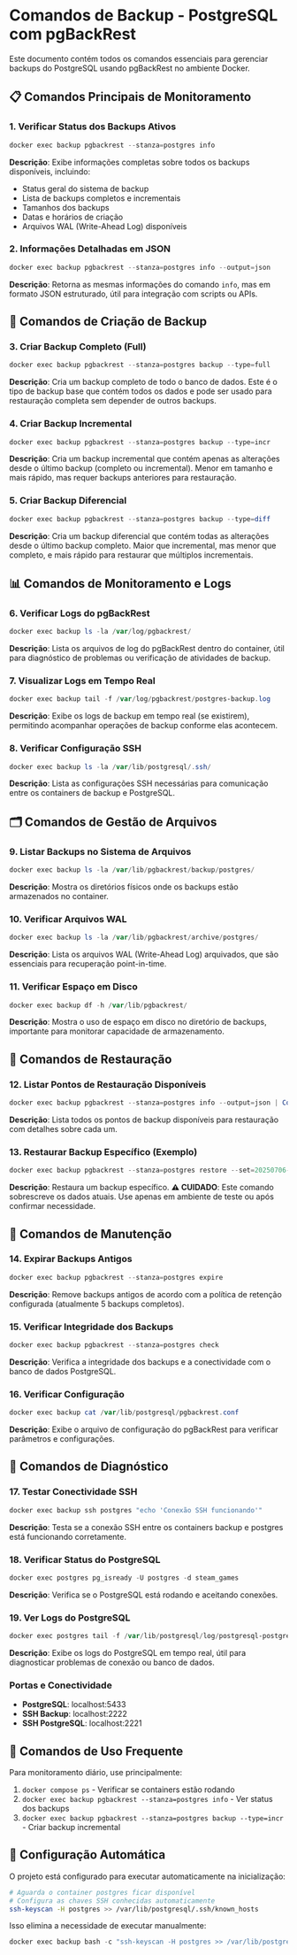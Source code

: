# Comandos de Backup - PostgreSQL com pgBackRest

Este documento contém todos os comandos essenciais para gerenciar backups do PostgreSQL usando pgBackRest no ambiente Docker.

## 📋 Comandos Principais de Monitoramento

### 1. Verificar Status dos Backups Ativos
```powershell
docker exec backup pgbackrest --stanza=postgres info
```
**Descrição**: Exibe informações completas sobre todos os backups disponíveis, incluindo:
- Status geral do sistema de backup
- Lista de backups completos e incrementais
- Tamanhos dos backups
- Datas e horários de criação
- Arquivos WAL (Write-Ahead Log) disponíveis

### 2. Informações Detalhadas em JSON
```powershell
docker exec backup pgbackrest --stanza=postgres info --output=json
```
**Descrição**: Retorna as mesmas informações do comando `info`, mas em formato JSON estruturado, útil para integração com scripts ou APIs.

## 🔧 Comandos de Criação de Backup

### 3. Criar Backup Completo (Full)
```powershell
docker exec backup pgbackrest --stanza=postgres backup --type=full
```
**Descrição**: Cria um backup completo de todo o banco de dados. Este é o tipo de backup base que contém todos os dados e pode ser usado para restauração completa sem depender de outros backups.

### 4. Criar Backup Incremental
```powershell
docker exec backup pgbackrest --stanza=postgres backup --type=incr
```
**Descrição**: Cria um backup incremental que contém apenas as alterações desde o último backup (completo ou incremental). Menor em tamanho e mais rápido, mas requer backups anteriores para restauração.

### 5. Criar Backup Diferencial
```powershell
docker exec backup pgbackrest --stanza=postgres backup --type=diff
```
**Descrição**: Cria um backup diferencial que contém todas as alterações desde o último backup completo. Maior que incremental, mas menor que completo, e mais rápido para restaurar que múltiplos incrementais.

## 📊 Comandos de Monitoramento e Logs

### 6. Verificar Logs do pgBackRest
```powershell
docker exec backup ls -la /var/log/pgbackrest/
```
**Descrição**: Lista os arquivos de log do pgBackRest dentro do container, útil para diagnóstico de problemas ou verificação de atividades de backup.

### 7. Visualizar Logs em Tempo Real
```powershell
docker exec backup tail -f /var/log/pgbackrest/postgres-backup.log
```
**Descrição**: Exibe os logs de backup em tempo real (se existirem), permitindo acompanhar operações de backup conforme elas acontecem.

### 8. Verificar Configuração SSH
```powershell
docker exec backup ls -la /var/lib/postgresql/.ssh/
```
**Descrição**: Lista as configurações SSH necessárias para comunicação entre os containers de backup e PostgreSQL.

## 🗂️ Comandos de Gestão de Arquivos

### 9. Listar Backups no Sistema de Arquivos
```powershell
docker exec backup ls -la /var/lib/pgbackrest/backup/postgres/
```
**Descrição**: Mostra os diretórios físicos onde os backups estão armazenados no container.

### 10. Verificar Arquivos WAL
```powershell
docker exec backup ls -la /var/lib/pgbackrest/archive/postgres/
```
**Descrição**: Lista os arquivos WAL (Write-Ahead Log) arquivados, que são essenciais para recuperação point-in-time.

### 11. Verificar Espaço em Disco
```powershell
docker exec backup df -h /var/lib/pgbackrest/
```
**Descrição**: Mostra o uso de espaço em disco no diretório de backups, importante para monitorar capacidade de armazenamento.

## 🔄 Comandos de Restauração

### 12. Listar Pontos de Restauração Disponíveis
```powershell
docker exec backup pgbackrest --stanza=postgres info --output=json | ConvertFrom-Json | Select-Object -ExpandProperty backup
```
**Descrição**: Lista todos os pontos de backup disponíveis para restauração com detalhes sobre cada um.

### 13. Restaurar Backup Específico (Exemplo)
```powershell
docker exec backup pgbackrest --stanza=postgres restore --set=20250706-234920F
```
**Descrição**: Restaura um backup específico. **⚠️ CUIDADO**: Este comando sobrescreve os dados atuais. Use apenas em ambiente de teste ou após confirmar necessidade.

## 🧹 Comandos de Manutenção

### 14. Expirar Backups Antigos
```powershell
docker exec backup pgbackrest --stanza=postgres expire
```
**Descrição**: Remove backups antigos de acordo com a política de retenção configurada (atualmente 5 backups completos).

### 15. Verificar Integridade dos Backups
```powershell
docker exec backup pgbackrest --stanza=postgres check
```
**Descrição**: Verifica a integridade dos backups e a conectividade com o banco de dados PostgreSQL.

### 16. Verificar Configuração
```powershell
docker exec backup cat /var/lib/postgresql/pgbackrest.conf
```
**Descrição**: Exibe o arquivo de configuração do pgBackRest para verificar parâmetros e configurações.

## 🚨 Comandos de Diagnóstico

### 17. Testar Conectividade SSH
```powershell
docker exec backup ssh postgres "echo 'Conexão SSH funcionando'"
```
**Descrição**: Testa se a conexão SSH entre os containers backup e postgres está funcionando corretamente.

### 18. Verificar Status do PostgreSQL
```powershell
docker exec postgres pg_isready -U postgres -d steam_games
```
**Descrição**: Verifica se o PostgreSQL está rodando e aceitando conexões.

### 19. Ver Logs do PostgreSQL
```powershell
docker exec postgres tail -f /var/lib/postgresql/log/postgresql-postgres.log
```
**Descrição**: Exibe os logs do PostgreSQL em tempo real, útil para diagnosticar problemas de conexão ou banco de dados.

### Portas e Conectividade
- **PostgreSQL**: localhost:5433
- **SSH Backup**: localhost:2222
- **SSH PostgreSQL**: localhost:2221

## 🎯 Comandos de Uso Frequente

Para monitoramento diário, use principalmente:
1. `docker compose ps` - Verificar se containers estão rodando
2. `docker exec backup pgbackrest --stanza=postgres info` - Ver status dos backups
3. `docker exec backup pgbackrest --stanza=postgres backup --type=incr` - Criar backup incremental

## 🔧 Configuração Automática

O projeto está configurado para executar automaticamente na inicialização:
```bash
# Aguarda o container postgres ficar disponível
# Configura as chaves SSH conhecidas automaticamente
ssh-keyscan -H postgres >> /var/lib/postgresql/.ssh/known_hosts
```

Isso elimina a necessidade de executar manualmente:
```powershell
docker exec backup bash -c "ssh-keyscan -H postgres >> /var/lib/postgresql/.ssh/known_hosts"
```

